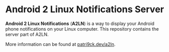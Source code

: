 # Android 2 Linux Notifications Server
**Android 2 Linux Notifications** (**A2LN**) is a way to display your Android phone notifications on your Linux computer. This repository contains the server part of A2LN.

More information can be found at [patri9ck.dev/a2ln](https://patri9ck.dev/a2ln/).
